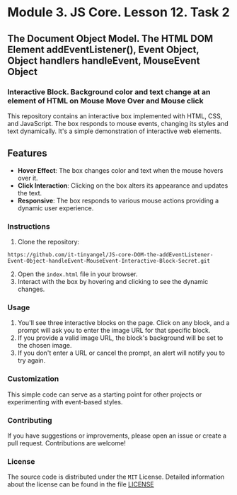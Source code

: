 # Module 3. JS Core. Lesson 12. Task 2

## The Document Object Model. The HTML DOM Element addEventListener(), Event Object, Object handlers handleEvent, MouseEvent Object

### Interactive Block. Background color and text change at an element of HTML on Mouse Move Over and Mouse click

This repository contains an interactive box implemented with HTML, CSS, and JavaScript. The box responds to mouse events, changing its styles and text dynamically. It's a simple demonstration of interactive web elements.

## Features

- **Hover Effect**: The box changes color and text when the mouse hovers over it.
- **Click Interaction**: Clicking on the box alters its appearance and updates the text.
- **Responsive**: The box responds to various mouse actions providing a dynamic user experience.

### Instructions

1. Clone the repository:
```
https://github.com/it-tinyangel/JS-core-DOM-the-addEventListener-Event-Object-handleEvent-MouseEvent-Interactive-Block-Secret.git
```
2. Open the `index.html` file in your browser.
3. Interact with the box by hovering and clicking to see the dynamic changes.

### Usage

1. You'll see three interactive blocks on the page. Click on any block, and a prompt will ask you to enter the image URL for that specific block.
3. If you provide a valid image URL, the block's background will be set to the chosen image.
4. If you don't enter a URL or cancel the prompt, an alert will notify you to try again.

### Customization

This simple code can serve as a starting point for other projects or experimenting with event-based styles.

### Contributing

If you have suggestions or improvements, please open an issue or create a pull request. Contributions are welcome!

### License

The source code is distributed under the `MIT` License. Detailed information about the license can be found in the file [LICENSE](https://github.com/it-tinyangel/JS-core-DOM-the-addEventListener-Event-Object-handleEvent-MouseEvent-Modifying-the-color-and-text/blob/main/LICENSE)
